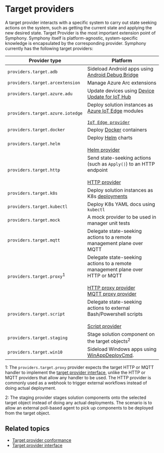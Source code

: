 # Target providers

A target provider interacts with a specific system to carry out state seeking actions on the system, such as getting the current state and applying the new desired state. Target Provider is the most important extension point of Symphony. Symphony itself is platform-agnostic, system-specific knowledge is encapsulated by the corresponding provider. Symphony currently has the following target providers:

| Provider type | Platform |
|--------|--------|
| `providers.target.adb` | Sideload Android apps using [Android Debug Bridge](https://developer.android.com/tools/adb) |
|`providers.target.arcextension` | Manage Azure Arc extensions |
| `providers.target.azure.adu` | Update devices using [Device Update for IoT Hub](https://learn.microsoft.com/azure/iot-hub-device-update/) |
| `providers.target.azure.iotedge` | Deploy solution instances as [Azure IoT Edge](https://learn.microsoft.com/azure/iot-edge/?view=iotedge-1.4) modules<br><br>[`IoT Edge provider`](./iot_provider.md) |
| `providers.target.docker`| Deploy [Docker](https://www.docker.com/) containers |
| `providers.target.helm`| Deploy [Helm](https://helm.sh/) charts<br><br>[Helm provider](./helm_provider.md) |
| `providers.target.http`| Send state-seeking actions (such as `Apply()`) to an HTTP endpoint<br><br>[HTTP provider](./http_provider.md) |
| `providers.target.k8s` | Deploy solution instances as K8s [deployments](https://kubernetes.io/docs/concepts/workloads/controllers/deployment/) |
| `providers.target.kubectl`| Deploy K8s YAML docs using `kubectl` |
| `providers.target.mock`| A mock provider to be used in manager unit tests |
| `providers.target.mqtt`| Delegate state-seeking actions to a remote management plane over MQTT |
| `providers.target.proxy`<sup>1</sup>| Delegate state-seeking actions to a remote management plane over HTTP or MQTT<br><br>[HTTP proxy provider](./http_proxy_provider.md)<br>[MQTT proxy provider](./mqtt_proxy_provider.md) |
| `providers.target.script`| Delegate state-seeking actions to external Bash/Powershell scripts<br><br>[Script provider](./script_provider.md) |
| `providers.target.staging`| Stage solution component on the target objects<sup>2</sup>|
| `providers.target.win10`| Sideload Windows apps using [WinAppDeployCmd](https://learn.microsoft.com/windows/uwp/packaging/install-universal-windows-apps-with-the-winappdeploycmd-tool). |

1: The `providers.target.proxy` provider expects the target HTTP or MQTT handler to implement the [target provider interface](./provider_interface.md), unlike the HTTP or MQTT providers that allow any handler to be used. The HTTP provider is commonly used as a webhook to trigger external workflows <!--(such as [human approval](../scenarios/human-approval.md))--> instead of doing actual deployment.

2: The staging provider stages solution components onto the selected target object instead of doing any actual deployments. The scenario is to allow an external poll-based agent to pick up components to be deployed from the target object.

## Related topics

* [Target provider conformance](conformance.md)
* [Target provider interface](./provider_interface.md)
